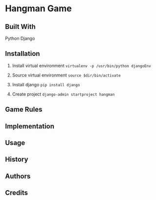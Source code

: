 # Hangman Game

## Built With
Python Django

## Installation
1. Install virtual environment
`virtualenv -p /usr/bin/python djangoEnv`

2. Source virtual environment
`source $dir/bin/activate`

3. Install django
`pip install django`

4. Create project
`django-admin startproject hangman`




## Game Rules

## Implementation


## Usage


## History


## Authors

## Credits

